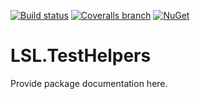 [![Build status](https://img.shields.io/appveyor/ci/alunacjones/lsl-testhelpers.svg)](https://ci.appveyor.com/project/alunacjones/lsl-testhelpers)
[![Coveralls branch](https://img.shields.io/coverallsCoverage/github/alunacjones/LSL.TestHelpers)](https://coveralls.io/github/alunacjones/LSL.TestHelpers)
[![NuGet](https://img.shields.io/nuget/v/LSL.TestHelpers.svg)](https://www.nuget.org/packages/LSL.TestHelpers/)

# LSL.TestHelpers

Provide package documentation here.
